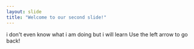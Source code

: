 ```yaml
---
layout: slide
title: "Welcome to our second slide!"
---
```

i don't even know what i am doing but i will learn
Use the left arrow to go back!